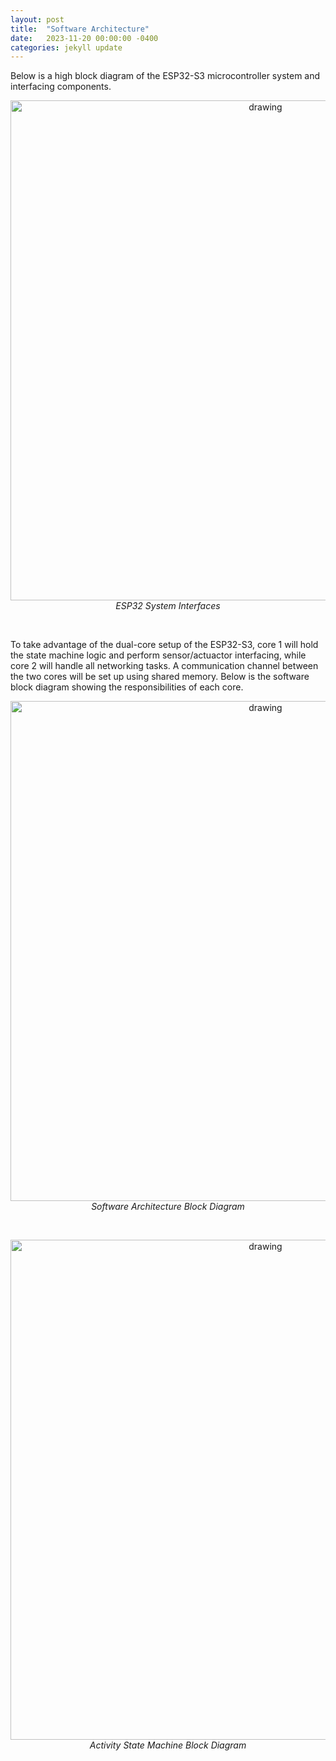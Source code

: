 ```yaml
---
layout: post
title:  "Software Architecture"
date:   2023-11-20 00:00:00 -0400
categories: jekyll update
---
```


Below is a high block diagram of the ESP32-S3 microcontroller system and interfacing components.

<p style="text-align: center;">
<img src="{{site.baseurl}}/assets/images/software_block_diagram_high_level.png" alt="drawing" width="800"/>
<em>ESP32 System Interfaces</em>
</p><br>

To take advantage of the dual-core setup of the ESP32-S3, core 1 will hold the state machine logic and perform sensor/actuactor interfacing, while core 2 will handle all networking tasks. A communication channel between the two cores will be set up using shared memory. Below is the software block diagram showing the responsibilities of each core.

<p style="text-align: center;">
<img src="{{site.baseurl}}/assets/images/software_block_diagram_detailed.png" alt="drawing" width="800"/>
<em>Software Architecture Block Diagram</em>
</p><br>

<p style="text-align: center;">
<img src="{{site.baseurl}}/assets/images/activity_state_machine_block_diagram.png" alt="drawing" width="800"/>
<em>Activity State Machine Block Diagram</em>
</p>
